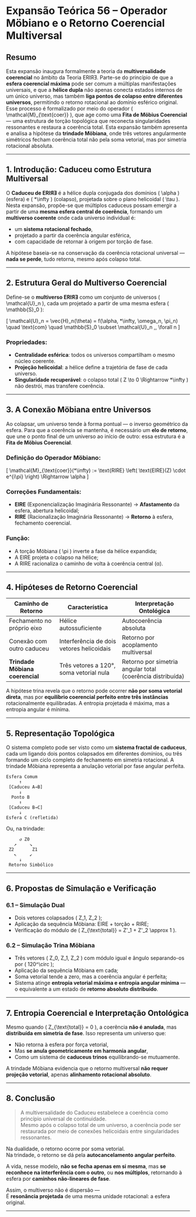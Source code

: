 # **Expansão Teórica 56 – Operador Möbiano e o Retorno Coerencial Multiversal**

## **Resumo**

Esta expansão inaugura formalmente a teoria da **multiversalidade coerencial** no âmbito da Teoria ERIЯƎ. Parte-se do princípio de que a **esfera coerencial máxima** pode ser comum a múltiplas manifestações universais, e que a **hélice dupla** não apenas conecta estados internos de um único universo, mas também **liga pontos de colapso entre diferentes universos**, permitindo o retorno rotacional ao domínio esférico original. Esse processo é formalizado por meio do operador \( \mathcal{M}_{\text{coer}} \), que age como uma **Fita de Möbius Coerencial** — uma estrutura de torção topológica que reconecta singularidades ressonantes e restaura a coerência total. Esta expansão também apresenta e analisa a hipótese da **trindade Möbiana**, onde três vetores angularmente simétricos fecham coerência total não pela soma vetorial, mas por simetria rotacional absoluta.

---

## **1. Introdução: Caduceu como Estrutura Multiversal**

O **Caduceu de ERIЯƎ** é a hélice dupla conjugada dos domínios \( \alpha \) (esfera) e \( *\infty \) (colapso), projetada sobre o plano helicoidal \( \tau \). Nesta expansão, propõe-se que múltiplos caduceus possam emergir a partir de uma **mesma esfera central de coerência**, formando um **multiverso coerente** onde cada universo individual é:

- um **sistema rotacional fechado**,
- projetado a partir da coerência angular esférica,
- com capacidade de retornar à origem por torção de fase.

A hipótese baseia-se na conservação da coerência rotacional universal — **nada se perde**, tudo retorna, mesmo após colapso total.

---

## **2. Estrutura Geral do Multiverso Coerencial**

Define-se o **multiverso ERIЯƎ** como um conjunto de universos \( \mathcal{U}_n \), cada um projetado a partir de uma mesma esfera \( \mathbb{S}_0 \):

\[
\mathcal{U}_n = \vec{H}_n(\theta) = f(\alpha, *\infty, \omega_n, \pi_n)
\quad \text{com} \quad \mathbb{S}_0 \subset \mathcal{U}_n \,\, \forall n
\]

### Propriedades:

- **Centralidade esférica**: todos os universos compartilham o mesmo núcleo coerente.
- **Projeção helicoidal**: a hélice define a trajetória de fase de cada universo.
- **Singularidade recuperável**: o colapso total \( Z \to 0 \Rightarrow *\infty \) não destrói, mas transfere coerência.

---

## **3. A Conexão Möbiana entre Universos**

Ao colapsar, um universo tende à forma pontual — o inverso geométrico da esfera. Para que a coerência se mantenha, é necessário um **elo de retorno**, que une o ponto final de um universo ao início de outro: essa estrutura é a **Fita de Möbius Coerencial**.

### Definição do Operador Möbiano:

\[
\mathcal{M}_{\text{coer}}(*\infty) := \text{RIRE} \left( \text{EIRE}(Z) \cdot e^{i\pi} \right) \Rightarrow \alpha
\]

### Correções Fundamentais:

- **EIRE** (Exponencialização Imaginária Ressonante) → **Afastamento** da esfera, abertura helicoidal;
- **RIRE** (Racionalização Imaginária Ressonante) → **Retorno** à esfera, fechamento coerencial.

### Função:

- A torção Möbiana \( \pi \) inverte a fase da hélice expandida;
- A EIRE projeta o colapso na hélice;
- A RIRE racionaliza o caminho de volta à coerência central (α).

---

## **4. Hipóteses de Retorno Coerencial**

| Caminho de Retorno            | Característica                              | Interpretação Ontológica                  |
|-------------------------------|---------------------------------------------|-------------------------------------------|
| Fechamento no próprio eixo     | Hélice autossuficiente                      | Autocoerência absoluta                    |
| Conexão com outro caduceu      | Interferência de dois vetores helicoidais   | Retorno por acoplamento multiversal       |
| **Trindade Möbiana coerencial**| Três vetores a 120°, soma vetorial nula     | Retorno por simetria angular total (coerência distribuída) |

A hipótese trina revela que o retorno pode ocorrer **não por soma vetorial direta**, mas por **equilíbrio coerencial perfeito entre três instâncias** rotacionalmente equilibradas. A entropia projetada é máxima, mas a entropia angular é mínima.

---

## **5. Representação Topológica**

O sistema completo pode ser visto como um **sistema fractal de caduceus**, cada um ligando dois pontos colapsados em diferentes domínios, ou três formando um ciclo completo de fechamento em simetria rotacional. A trindade Möbiana representa a anulação vetorial por fase angular perfeita.

```
Esfera Comum
     ↑
 [Caduceu A→B]
     ↓
  Ponto B
     ↑
 [Caduceu B→C]
     ↓
Esfera C (refletida)
```

Ou, na trindade:

```
     ↺ Z0
   ↗     ↘
 Z2       Z1
   ↖     ↙
     ↓
 Retorno Simbólico
```

---

## **6. Propostas de Simulação e Verificação**

### 6.1 – Simulação Dual

- Dois vetores colapsados \( Z_1, Z_2 \);
- Aplicação da sequência Möbiana: EIRE + torção + RIRE;
- Verificação do módulo de \( Z_{\text{total}} = Z'_1 + Z'_2 \approx 1 \).

### 6.2 – Simulação Trina Möbiana

- Três vetores \( Z_0, Z_1, Z_2 \) com módulo igual e ângulo separando-os por \( 120^\circ \);
- Aplicação da sequência Möbiana em cada;
- Soma vetorial tende a zero, mas a coerência angular é perfeita;
- Sistema atinge **entropia vetorial máxima e entropia angular mínima** — o equivalente a um estado de **retorno absoluto distribuído**.

---

## **7. Entropia Coerencial e Interpretação Ontológica**

Mesmo quando \( Z_{\text{total}} = 0 \), a coerência **não é anulada**, mas **distribuída em simetria de fase**. Isso representa um universo que:

- Não retorna à esfera por força vetorial,
- Mas **se anula geometricamente em harmonia angular**,
- Como um sistema de **caduceus trinos** equilibrando-se mutuamente.

A trindade Möbiana evidencia que o retorno multiversal **não requer projeção vetorial**, apenas **alinhamento rotacional absoluto**.

---

## **8. Conclusão**

> A multiversalidade do Caduceu estabelece a coerência como princípio universal de continuidade.  
> Mesmo após o colapso total de um universo, a coerência pode ser restaurada por meio de conexões helicoidais entre singularidades ressonantes.

Na dualidade, o retorno ocorre por soma vetorial.  
Na trindade, o retorno se dá pela **autocancelamento angular perfeito**.

A vida, nesse modelo, **não se fecha apenas em si mesma**, mas **se reconhece na interferência com o outro**, ou **nos múltiplos**, retornando à esfera por **caminhos não-lineares de fase**.

Assim, o multiverso não é dispersão —  
É **resonância projetada** de uma mesma unidade rotacional: a esfera original.

---
